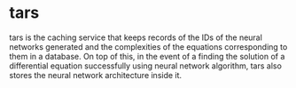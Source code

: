 # tars
tars is the caching service that keeps records of the IDs of the neural networks generated and the complexities of the equations corresponding to them in a database. On top of this, in the event of a finding the solution of a differential equation successfully using neural network algorithm, tars also stores the neural network architecture inside it.
